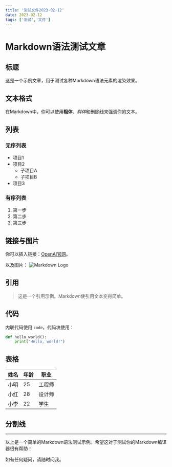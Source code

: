 ```yaml
---
title: '测试文件2023-02-12'
date: 2023-02-12
tags: ['测试','文件']
---
```



# Markdown语法测试文章

## 标题

这是一个示例文章，用于测试各种Markdown语法元素的渲染效果。

## 文本格式

在Markdown中，你可以使用**粗体**、*斜体*和~~删除线~~来强调你的文本。

## 列表

### 无序列表

- 项目1
- 项目2
  - 子项目A
  - 子项目B
- 项目3

### 有序列表

1. 第一步
2. 第二步
3. 第三步

## 链接与图片

你可以插入链接：[OpenAI官网](https://www.openai.com/)。

以及图片：
![Markdown Logo](https://markdown-here.com/img/icon256.png)

## 引用

> 这是一个引用示例。Markdown使引用文本变得简单。

## 代码

内联代码使用 `code`，代码块使用：

```python
def hello_world():
    print("Hello, world!")
```

## 表格

| 姓名   | 年龄 | 职业     |
| ------ | ---- | -------- |
| 小明   | 25   | 工程师   |
| 小红   | 28   | 设计师   |
| 小李   | 22   | 学生     |

## 分割线

---

以上是一个简单的Markdown语法测试示例。希望这对于测试你的Markdown编译器很有帮助！

如有任何疑问，请随时问我。